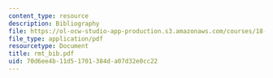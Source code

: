```yaml
---
content_type: resource
description: Bibliography
file: https://ol-ocw-studio-app-production.s3.amazonaws.com/courses/18-996-random-matrix-theory-and-its-applications-spring-2004/70d6ee4b11d51701384da07d32e0cc22_rmt_bib.pdf
file_type: application/pdf
resourcetype: Document
title: rmt_bib.pdf
uid: 70d6ee4b-11d5-1701-384d-a07d32e0cc22
---
```

